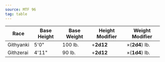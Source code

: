 ```yaml
---
source: MTF 96
tag: table
---
```


|Race|Base Height|Base Weight|Height Modifier|Weight Modifier|
|-----|----|----|----|-----|
|Githyanki|5'0"|100 lb.|+**2d12**|×(**2d4**) lb.|
|Githzerai|4'11"|90 lb.|+**2d12**|×(**1d4**) lb.|
